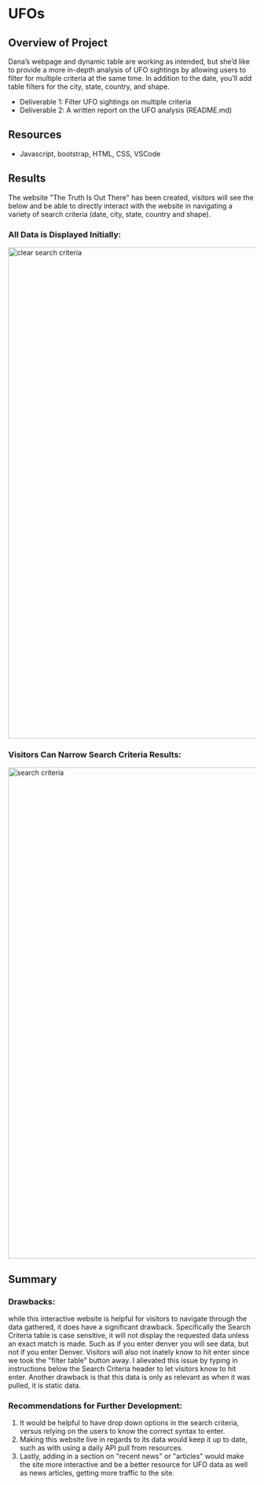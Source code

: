 # UFOs

## Overview of Project 
Dana’s webpage and dynamic table are working as intended, but she’d like to provide a more in-depth analysis of UFO sightings by allowing users to filter for multiple criteria at the same time. In addition to the date, you’ll add table filters for the city, state, country, and shape.

- Deliverable 1: Filter UFO sightings on multiple criteria
- Deliverable 2: A written report on the UFO analysis (README.md)

## Resources
- Javascript, bootstrap, HTML, CSS, VSCode

## Results
The website "The Truth Is Out There" has been created, visitors will see the below and be able to directly interact with the website in navigating a variety of search criteria (date, city, state, country and shape).

### All Data is Displayed Initially:
<img width="1000" alt="clear search criteria" src="https://user-images.githubusercontent.com/104927745/187085901-bbca52f2-54b2-40fc-b672-ea14995c445b.PNG">

### Visitors Can Narrow Search Criteria Results:
<img width="1000" alt="search criteria" src="https://user-images.githubusercontent.com/104927745/187085911-c7588322-61c4-4e0d-8c47-6e73686f84a1.PNG">

## Summary
### Drawbacks:
while this interactive website is helpful for visitors to navigate through the data gathered, it does have a significant drawback.  Specifically the Search Criteria table is case sensitive, it will not display the requested data unless an exact match is made.  Such as if you enter denver you will see data, but not if you enter Denver. Visitors will also not inately know to hit enter since we took the "filter table" button away.  I alievated this issue by typing in instructions below the Search Criteria header to let visitors know to hit enter.  Another drawback is that this data is only as relevant as when it was pulled, it is static data.

### Recommendations for Further Development:
1. It would be helpful to have drop down options in the search criteria, versus relying on the users to know the correct syntax to enter.
2. Making this website live in regards to its data would keep it up to date, such as with using a daily API pull from resources.
3. Lastly, adding in a section on "recent news" or "articles" would make the site more interactive and be a better resource for UFO data as well as news articles, getting more traffic to the site.
